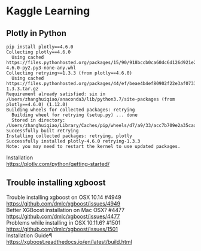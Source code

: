 # Kaggle Learning

## Plotly in Python
```
pip install plotly==4.6.0
Collecting plotly==4.6.0
  Using cached https://files.pythonhosted.org/packages/15/90/918bccb0ca60dc6d126d921e2c67126d75949f5da777e6b18c51fb12603d/plotly-4.6.0-py2.py3-none-any.whl
Collecting retrying>=1.3.3 (from plotly==4.6.0)
  Using cached https://files.pythonhosted.org/packages/44/ef/beae4b4ef80902f22e3af073397f079c96969c69b2c7d52a57ea9ae61c9d/retrying-1.3.3.tar.gz
Requirement already satisfied: six in /Users/zhanghuiqiao/anaconda3/lib/python3.7/site-packages (from plotly==4.6.0) (1.12.0)
Building wheels for collected packages: retrying
  Building wheel for retrying (setup.py) ... done
  Stored in directory: /Users/zhanghuiqiao/Library/Caches/pip/wheels/d7/a9/33/acc7b709e2a35caa7d4cae442f6fe6fbf2c43f80823d46460c
Successfully built retrying
Installing collected packages: retrying, plotly
Successfully installed plotly-4.6.0 retrying-1.3.3
Note: you may need to restart the kernel to use updated packages.
```
Installation
<br>https://plotly.com/python/getting-started/

## Trouble installing xgboost
Trouble installing xgboost on OSX 10.14 #4949
<br>https://github.com/dmlc/xgboost/issues/4949
<br>Better XGBoost installation on Mac OSX? #4477
<br>https://github.com/dmlc/xgboost/issues/4477
<br>Problems while installing in OSX 10.11.6? #1501
<br>https://github.com/dmlc/xgboost/issues/1501
<br>Installation Guide¶
<br>https://xgboost.readthedocs.io/en/latest/build.html
